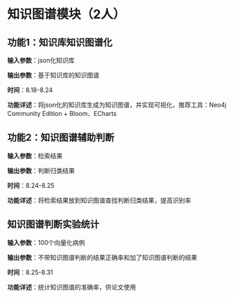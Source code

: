 # 知识图谱模块（2人）

## 功能1：知识库知识图谱化

**输入参数**：json化知识库

**输出参数**：基于知识库的知识图谱

**时间**：8.18-8.24

**功能详述**：将json化的知识库生成为知识图谱，并实现可视化，推荐工具：Neo4j Community Edition + Bloom、ECharts


## 功能2：知识图谱辅助判断

**输入参数**：检索结果

**输出参数**：判断归类结果

**时间**：8.24-8.25

**功能详述**：将检索结果放到知识图谱查找判断归类结果，提高识别率


## 知识图谱判断实验统计

**输入参数**：100个向量化病例

**输出参数**：不带知识图谱判断的结果正确率和加了知识图谱判断的结果

**时间**：8.25-8.31

**功能详述**：统计知识图谱的准确率，供论文使用


